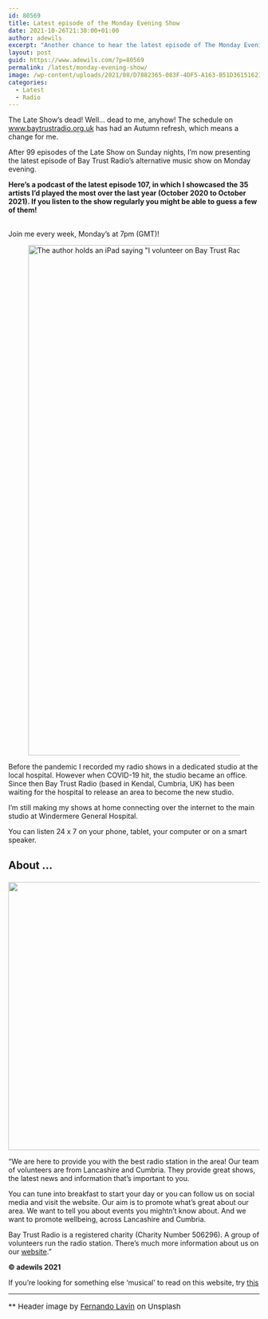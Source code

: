 ```yaml
---
id: 80569
title: Latest episode of the Monday Evening Show
date: 2021-10-26T21:30:00+01:00
author: adewils
excerpt: "Another chance to hear the latest episode of The Monday Evening Show in which I showcased the 35 artists I'd played the most over the last year"
layout: post
guid: https://www.adewils.com/?p=80569
permalink: /latest/monday-evening-show/
image: /wp-content/uploads/2021/08/D7882365-083F-4DF5-A163-B51D36151621-1332x666.jpeg
categories:
  - Latest
  - Radio
---
```

<p class="has-drop-cap has-text-align-left has-white-background-color has-background">
  The Late Show&#8217;s dead! Well&#8230; dead to me, anyhow! The schedule on <a href="http://www.baytrustradio.org.uk" target="_blank" rel="noreferrer noopener">www.baytrustradio.org.uk</a> has had an Autumn refresh, which means a change for me.
</p>

<p class="has-text-align-left has-white-background-color has-background">
  After 99 episodes of the Late Show on Sunday nights, I&#8217;m now presenting the latest episode of Bay Trust Radio’s alternative music show on Monday evening.
</p>

<p class="has-text-align-left">
  <strong>Here&#8217;s a podcast of the latest episode 107, in which I showcased the 35 artists I&#8217;d played the most over the last year (October 2020 to October 2021). If you listen to the show regularly you might be able to guess a few of them!</strong>
</p>

<p class="has-text-align-left">
  <br />Join me every week, Monday&#8217;s at 7pm (GMT)!
</p><figure class="wp-block-image size-large">

<img loading="lazy" width="1024" height="1024" src="https://www.adewils.com/wp-content/uploads/2021/08/EA9FF4DF-288E-4550-980A-4C2051E40E28-1024x1024.jpeg" alt="The author holds an iPad saying &quot;I volunteer on Bay Trust Radio because I hope my voice and music will take you to a happy place for a while&quot;" class="wp-image-81202" srcset="https://www.adewils.com/wp-content/uploads/2021/08/EA9FF4DF-288E-4550-980A-4C2051E40E28-1024x1024.jpeg 1024w, https://www.adewils.com/wp-content/uploads/2021/08/EA9FF4DF-288E-4550-980A-4C2051E40E28-300x300.jpeg 300w, https://www.adewils.com/wp-content/uploads/2021/08/EA9FF4DF-288E-4550-980A-4C2051E40E28-150x150.jpeg 150w, https://www.adewils.com/wp-content/uploads/2021/08/EA9FF4DF-288E-4550-980A-4C2051E40E28-768x768.jpeg 768w, https://www.adewils.com/wp-content/uploads/2021/08/EA9FF4DF-288E-4550-980A-4C2051E40E28-1536x1536.jpeg 1536w, https://www.adewils.com/wp-content/uploads/2021/08/EA9FF4DF-288E-4550-980A-4C2051E40E28-2048x2048.jpeg 2048w, https://www.adewils.com/wp-content/uploads/2021/08/EA9FF4DF-288E-4550-980A-4C2051E40E28-666x666.jpeg 666w, https://www.adewils.com/wp-content/uploads/2021/08/EA9FF4DF-288E-4550-980A-4C2051E40E28-444x444.jpeg 444w, https://www.adewils.com/wp-content/uploads/2021/08/EA9FF4DF-288E-4550-980A-4C2051E40E28-90x90.jpeg 90w, https://www.adewils.com/wp-content/uploads/2021/08/EA9FF4DF-288E-4550-980A-4C2051E40E28-50x50.jpeg 50w" sizes="(max-width: 1024px) 100vw, 1024px" /> </figure> 

<p class="has-text-align-left">
  Before the pandemic I recorded my radio shows in a dedicated studio at the local hospital. However when COVID-19 hit, the studio became an office. Since then Bay Trust Radio (based in Kendal, Cumbria, UK) has been waiting for the hospital to release an area to become the new studio.
</p>

<p class="has-text-align-left">
  I’m still making my shows at home connecting over the internet to the main studio at Windermere General Hospital.
</p>

<p class="has-text-align-left">
  You can listen 24 x 7 on your phone, tablet, your computer or on a smart speaker.
</p>

## About …<figure class="wp-block-image size-large">

<img loading="lazy" width="1024" height="538" src="https://www.adewils.com/wp-content/uploads/2021/05/9C7856A2-58E4-4F3B-A9C9-74DEA7351436-1024x538.jpeg" alt="" class="wp-image-80758" srcset="https://www.adewils.com/wp-content/uploads/2021/05/9C7856A2-58E4-4F3B-A9C9-74DEA7351436-1024x538.jpeg 1024w, https://www.adewils.com/wp-content/uploads/2021/05/9C7856A2-58E4-4F3B-A9C9-74DEA7351436-300x158.jpeg 300w, https://www.adewils.com/wp-content/uploads/2021/05/9C7856A2-58E4-4F3B-A9C9-74DEA7351436-768x403.jpeg 768w, https://www.adewils.com/wp-content/uploads/2021/05/9C7856A2-58E4-4F3B-A9C9-74DEA7351436.jpeg 1200w" sizes="(max-width: 1024px) 100vw, 1024px" /> </figure> 

&#8220;We are here to provide you with the best radio station in the area! Our team of volunteers are from Lancashire and Cumbria. They provide great shows, the latest news and information that&#8217;s important to you.

You can tune into breakfast to start your day or you can follow us on social media and visit the website. Our aim is to promote what&#8217;s great about our area. We want to tell you about events you mightn&#8217;t know about. And we want to promote wellbeing, across Lancashire and Cumbria.

Bay Trust Radio is a registered charity (Charity Number 506296). A group of volunteers run the radio station. There&#8217;s much more information about us on our <a href="http://baytrustradio.org.uk/" target="_blank" rel="noreferrer noopener nofollow">website</a>.&#8221;

**© adewils 2021**

If you&#8217;re looking for something else &#8216;musical&#8217; to read on this website, try <a href="https://www.adewils.com/reportage/the-rolling-stones-manchester-2019/" target="_blank" rel="noreferrer noopener nofollow">this</a>

<hr class="wp-block-separator has-text-color has-background has-magenta-background-color has-magenta-color is-style-wide" />

<p style="font-size:15px">
  ** Header image by&nbsp;<a href="https://unsplash.com/@filmlav?utm_source=unsplash&utm_medium=referral&utm_content=creditCopyText">Fernando Lavin</a>&nbsp;on&nbsp;<a>Unsplash</a>
</p>